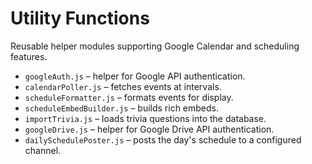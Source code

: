 # Utility Functions

Reusable helper modules supporting Google Calendar and scheduling features.

- `googleAuth.js` – helper for Google API authentication.
- `calendarPoller.js` – fetches events at intervals.
- `scheduleFormatter.js` – formats events for display.
- `scheduleEmbedBuilder.js` – builds rich embeds.
- `importTrivia.js` – loads trivia questions into the database.
- `googleDrive.js` – helper for Google Drive API authentication.
- `dailySchedulePoster.js` – posts the day's schedule to a configured channel.
